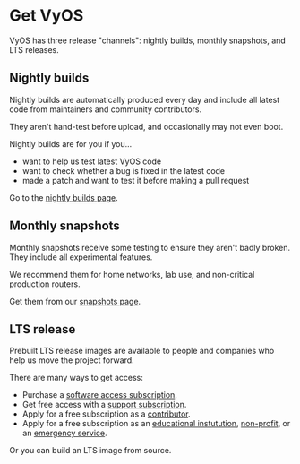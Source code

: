 # Get VyOS

VyOS has three release "channels": nightly builds, monthly snapshots, and LTS releases.

## Nightly builds

Nightly builds are automatically produced every day and include all latest code
from maintainers and community contributors.

They aren't hand-test before upload, and occasionally may not even boot.

Nightly builds are for you if you...

* want to help us test latest VyOS code
* want to check whether a bug is fixed in the latest code
* made a patch and want to test it before making a pull request

Go to the [nightly builds page](/get/nightly-builds).

## Monthly snapshots

Monthly snapshots receive some testing to ensure they aren't badly broken.
They include all experimental features.

We recommend them for home networks, lab use, and non-critical production routers.

Get them from our [snapshots page](/get/snapshots).

## LTS release

Prebuilt LTS release images are available to people and companies who help us move the project forward.

There are many ways to get access:

* Purchase a [software access subscription](https://vyos.io/subscriptions/software/).
* Get free access with a [support subscription](https://vyos.io/subscriptions/support/).
* Apply for a free subscription as a [contributor](/get/contributor-subscriptions).
* Apply for a free subscription as an [educational instutution](https://vyos.io/community/for-educational-institutions/), [non-profit](https://vyos.io/community/for-non-commercial-organizations/), or an [emergency service](http://vyos.io/community/for-first-responders/).

Or you can build an LTS image from source.
